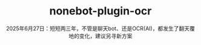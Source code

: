 <div align="center">

# nonebot-plugin-ocr

2025年6月27日：短短两三年，不管是聊天bot、还是OCR(AI)，都发生了翻天覆地的变化，建议另寻新方案
